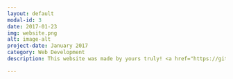 ```yaml
---
layout: default
modal-id: 3
date: 2017-01-23
img: website.png
alt: image-alt
project-date: January 2017
category: Web Development
description: This website was made by yours truly! <a href="https://github.com/gilroy/gilroy.github.io">Check out the GitHub repository!</a> This is hosted on Git Pages and created using the Jekyll static site generator.

---
```

